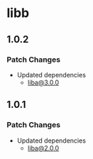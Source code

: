 # libb

## 1.0.2

### Patch Changes

- Updated dependencies
  - liba@3.0.0

## 1.0.1

### Patch Changes

- Updated dependencies
  - liba@2.0.0
